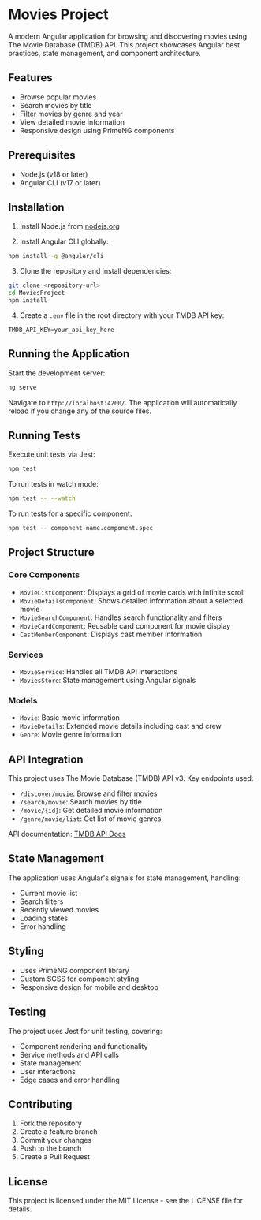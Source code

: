 # Movies Project

A modern Angular application for browsing and discovering movies using The Movie Database (TMDB) API. This project showcases Angular best practices, state management, and component architecture.

## Features
- Browse popular movies
- Search movies by title
- Filter movies by genre and year
- View detailed movie information
- Responsive design using PrimeNG components

## Prerequisites
- Node.js (v18 or later)
- Angular CLI (v17 or later)

## Installation

1. Install Node.js from [nodejs.org](https://nodejs.org/)

2. Install Angular CLI globally:
```bash
npm install -g @angular/cli
```

3. Clone the repository and install dependencies:
```bash
git clone <repository-url>
cd MoviesProject
npm install
```

4. Create a `.env` file in the root directory with your TMDB API key:
```env
TMDB_API_KEY=your_api_key_here
```

## Running the Application

Start the development server:
```bash
ng serve
```
Navigate to `http://localhost:4200/`. The application will automatically reload if you change any of the source files.

## Running Tests

Execute unit tests via Jest:
```bash
npm test
```

To run tests in watch mode:
```bash
npm test -- --watch
```

To run tests for a specific component:
```bash
npm test -- component-name.component.spec
```

## Project Structure

### Core Components
- `MovieListComponent`: Displays a grid of movie cards with infinite scroll
- `MovieDetailsComponent`: Shows detailed information about a selected movie
- `MovieSearchComponent`: Handles search functionality and filters
- `MovieCardComponent`: Reusable card component for movie display
- `CastMemberComponent`: Displays cast member information

### Services
- `MovieService`: Handles all TMDB API interactions
- `MoviesStore`: State management using Angular signals

### Models
- `Movie`: Basic movie information
- `MovieDetails`: Extended movie details including cast and crew
- `Genre`: Movie genre information

## API Integration

This project uses The Movie Database (TMDB) API v3. Key endpoints used:
- `/discover/movie`: Browse and filter movies
- `/search/movie`: Search movies by title
- `/movie/{id}`: Get detailed movie information
- `/genre/movie/list`: Get list of movie genres

API documentation: [TMDB API Docs](https://developers.themoviedb.org/3)

## State Management

The application uses Angular's signals for state management, handling:
- Current movie list
- Search filters
- Recently viewed movies
- Loading states
- Error handling

## Styling

- Uses PrimeNG component library
- Custom SCSS for component styling
- Responsive design for mobile and desktop

## Testing

The project uses Jest for unit testing, covering:
- Component rendering and functionality
- Service methods and API calls
- State management
- User interactions
- Edge cases and error handling

## Contributing

1. Fork the repository
2. Create a feature branch
3. Commit your changes
4. Push to the branch
5. Create a Pull Request

## License

This project is licensed under the MIT License - see the LICENSE file for details. 